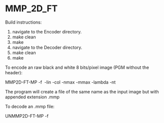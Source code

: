 # MMP_2D_FT
Build instructions:
1) navigate to the Encoder directory.
2) make clean
3) make
4) navigate to the Decoder directory.
5) make clean
6) make

To encode an raw black and white 8 bits/pixel image (PGM without the header):

<path to encoder>MMP2D-FT-MP -f <image file> -lin <number of lines> -col <number of columns>
-nmax <number of lines of the largest block> -mmax <number of columns of the largest block>
-lambda <Lagrange multiplier value> -nt <number of threads to use>

The program will create a file of the same name as the input image but with appended extension .mmp

To decode an .mmp file:

<path to decoder>UNMMP2D-FT-MP -f <mmp file>
